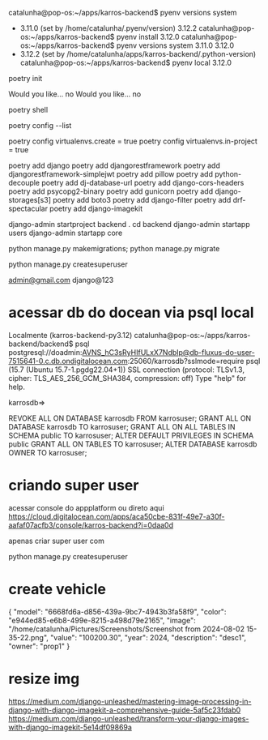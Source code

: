 catalunha@pop-os:~/apps/karros-backend$ pyenv versions
  system
* 3.11.0 (set by /home/catalunha/.pyenv/version)
  3.12.2
catalunha@pop-os:~/apps/karros-backend$ pyenv install 3.12.0
catalunha@pop-os:~/apps/karros-backend$ pyenv versions
  system
  3.11.0
  3.12.0
* 3.12.2 (set by /home/catalunha/apps/karros-backend/.python-version)
catalunha@pop-os:~/apps/karros-backend$ pyenv local 3.12.0

poetry init

Would you like... no
Would you like... no

poetry shell

poetry config --list

poetry config virtualenvs.create = true
poetry config virtualenvs.in-project = true


poetry add django
poetry add djangorestframework
poetry add djangorestframework-simplejwt
poetry add pillow
poetry add python-decouple
poetry add dj-database-url
poetry add django-cors-headers
poetry add psycopg2-binary
poetry add gunicorn
poetry add django-storages[s3]
poetry add boto3
poetry add django-filter
poetry add drf-spectacular
poetry add django-imagekit

django-admin startproject backend .
cd backend
django-admin startapp users
django-admin startapp core

python manage.py makemigrations; python manage.py migrate

python manage.py createsuperuser

admin@gmail.com
django@123

# acessar db do docean via psql local
Localmente
(karros-backend-py3.12) catalunha@pop-os:~/apps/karros-backend/backend$ psql postgresql://doadmin:AVNS_hC3sRyHIfULxX7NdbIp@db-fluxus-do-user-7515641-0.c.db.ondigitalocean.com:25060/karrosdb?sslmode=require
psql (15.7 (Ubuntu 15.7-1.pgdg22.04+1))
SSL connection (protocol: TLSv1.3, cipher: TLS_AES_256_GCM_SHA384, compression: off)
Type "help" for help.

karrosdb=>


REVOKE ALL ON DATABASE karrosdb FROM karrosuser;
GRANT ALL ON DATABASE karrosdb TO karrosuser;
GRANT ALL ON ALL TABLES IN SCHEMA public TO karrosuser;
ALTER DEFAULT PRIVILEGES IN SCHEMA public GRANT ALL ON TABLES TO karrosuser;
ALTER DATABASE karrosdb OWNER TO karrosuser;


# criando super user
acessar console do appplatform ou direto aqui
https://cloud.digitalocean.com/apps/aca50cbe-831f-49e7-a30f-aafaf07acfb3/console/karros-backend?i=0daa0d

apenas criar super user com

python manage.py createsuperuser


# create vehicle

{
  "model": "6668fd6a-d856-439a-9bc7-4943b3fa58f9",
  "color": "e944ed85-e6b8-499e-8215-a498d79e2165",
  "image": "/home/catalunha/Pictures/Screenshots/Screenshot from 2024-08-02 15-35-22.png",
  "value": "100200.30",
  "year": 2024,
  "description": "desc1",
  "owner": "prop1"
}

# resize img

https://medium.com/django-unleashed/mastering-image-processing-in-django-with-django-imagekit-a-comprehensive-guide-5af5c23fdab0
https://medium.com/django-unleashed/transform-your-django-images-with-django-imagekit-5e14df09869a
